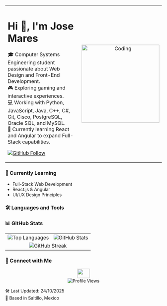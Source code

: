 <table align="center">
  <tr>
    <td widt=60%>
      <h1>Hi 👋, I'm Jose Mares</h1>
      <p>
        🎓 Computer Systems Engineering student passionate about Web Design and Front-End Development.<br>
        🎮 Exploring gaming and interactive experiences.<br>
        💻 Working with Python, JavaScript, Java, C++, C#, Git, Cisco, PostgreSQL, Oracle SQL, and MySQL.<br>
        🚀 Currently learning React and Angular to expand Full-Stack capabilities.
      </p>
      <p>
        <a href="https://github.com/mares1402" target="_blank">
          <img src="https://img.shields.io/github/followers/mares1402?label=Follow&style=for-the-badge" alt="GitHub Follow" />
        </a>
      </p>
    </td>
    <td align="center">
      <img alt="Coding" width="250" src="https://i.pinimg.com/originals/81/17/8b/81178b47a8598f0c81c4799f2cdd4057.gif">
    </td>
  </tr>
</table>

<h3>🌱 Currently Learning</h3>
<ul>
  <li>Full-Stack Web Development</li>
  <li>React.js & Angular</li>
  <li>UI/UX Design Principles</li>
</ul>

### 🛠️ Languages and Tools

<p align="left">
  <!-- tus íconos van aquí sin cambios -->
</p>

### 📊 GitHub Stats

<table>
  <tr>
    <td align="center">
      <img src="https://github-readme-stats.vercel.app/api/top-langs?username=mares1402&show_icons=true&theme=dark&locale=en&layout=compact" alt="Top Languages" />
    </td>
    <td align="center">
      <img src="https://github-readme-stats.vercel.app/api?username=mares1402&show_icons=true&theme=dark&locale=en" alt="GitHub Stats" />
    </td>
  </tr>
  <tr>
    <td colspan="2" align="center">
      <img src="https://github-readme-streak-stats.herokuapp.com/?user=mares1402&theme=dark" alt="GitHub Streak" />
    </td>
  </tr>
</table>

### 🤝 Connect with Me

<div align="center">
  <a href="https://instagram.com/anii_akhil" target="_blank">
    <img src="https://raw.githubusercontent.com/rahuldkjain/github-profile-readme-generator/master/src/images/icons/Social/instagram.svg" height="30" width="40" />
  </a>
</div>

<div align="center">
  <img src="https://komarev.com/ghpvc/?username=mares1402&label=Profile%20views&color=0e75b6&style=flat" alt="Profile Views" />
</div>

🛠 Last Updated: 24/10/2025  
📍 Based in Saltillo, Mexico
